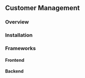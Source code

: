 ## Customer Management

### Overview

### Installation

### Frameworks

#### Frontend

#### Backend

